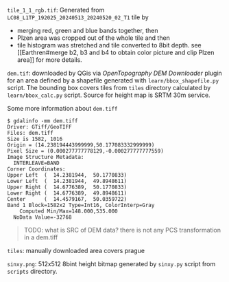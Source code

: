 `tile_1_1_rgb.tif`: Generated from `LC08_L1TP_192025_20240513_20240520_02_T1` tile by
- merging red, green and blue bands together, then
- Plzen area was cropped out of the whole tile and then
- tile histogram was stretched and tile converted to 8bit depth.
see [[Earthren#merge b2, b3 and b4 to obtain color picture and clip Plzen area]] for more details.

`dem.tif`: downloaded by QGis via *OpenTopography DEM Downloader* plugin for an area defined by a shapefile generated with `learn/bbox_shapefile.py` script. The bounding box covers tiles from `tiles` directory calculated by `learn/bbox_calc.py` script. Source for height map is SRTM 30m service.

Some more information about `dem.tiff`

```console
$ gdalinfo -mm dem.tiff
Driver: GTiff/GeoTIFF
Files: dem.tiff
Size is 1582, 1016
Origin = (14.238194443999999,50.177083332999999)
Pixel Size = (0.000277777778129,-0.000277777777559)
Image Structure Metadata:
  INTERLEAVE=BAND
Corner Coordinates:
Upper Left  (  14.2381944,  50.1770833)
Lower Left  (  14.2381944,  49.8948611)
Upper Right (  14.6776389,  50.1770833)
Lower Right (  14.6776389,  49.8948611)
Center      (  14.4579167,  50.0359722)
Band 1 Block=1582x2 Type=Int16, ColorInterp=Gray
    Computed Min/Max=148.000,535.000
  NoData Value=-32768
```

> TODO: what is SRC of DEM data? there is not any PCS transformation in a dem.tiff


`tiles`: manually downloaded area covers prague

`sinxy.png`: 512x512 8bint height bitmap generated by `sinxy.py` script from `scripts` directory.
